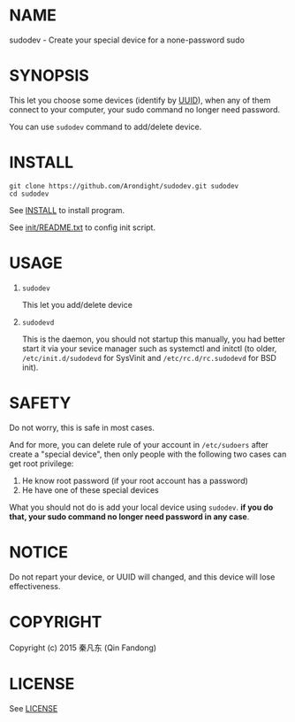 # NAME

sudodev - Create your special device for a none-password sudo

# SYNOPSIS

This let you choose some devices (identify by [UUID][ID_UUID]), when any of them
connect to your computer, your sudo command no longer need password.

You can use `sudodev` command to add/delete device.

[ID_UUID]: https://en.wikipedia.org/w/index.php?title=Universally_unique_identifier "Learn more about UUID"

# INSTALL

```shell
git clone https://github.com/Arondight/sudodev.git sudodev
cd sudodev
```

See [INSTALL][ID_INSTALL] to install program.

See [init/README.txt][ID_INIT_README_TXT] to config init script.

[ID_INSTALL]: INSTALL "Read INSTALL"
[ID_INIT_README_TXT]: init/README.txt "Read init/README.txt"

# USAGE

1. `sudodev`

    This let you add/delete device

2. `sudodevd`

    This is the daemon, you should not startup this manually, you had better
start it via your sevice manager such as systemctl and initctl (to older,
`/etc/init.d/sudodevd` for SysVinit and `/etc/rc.d/rc.sudodevd` for BSD init).

# SAFETY

Do not worry, this is safe in most cases.

And for more, you can delete rule of your account in `/etc/sudoers` after create
a "special device", then only people with the following two cases can get root
privilege:

1. He know root password (if your root account has a password)
2. He have one of these special devices

What you should not do is add your local device using `sudodev`.
**if you do that, your sudo command no longer need password in any case**.

# NOTICE

Do not repart your device, or UUID will changed, and this device
will lose effectiveness.

# COPYRIGHT

Copyright (c) 2015 秦凡东 (Qin Fandong)

# LICENSE

See [LICENSE][ID_LICENSE]

[ID_LICENSE]: LICENSE "Read LICENSE"

